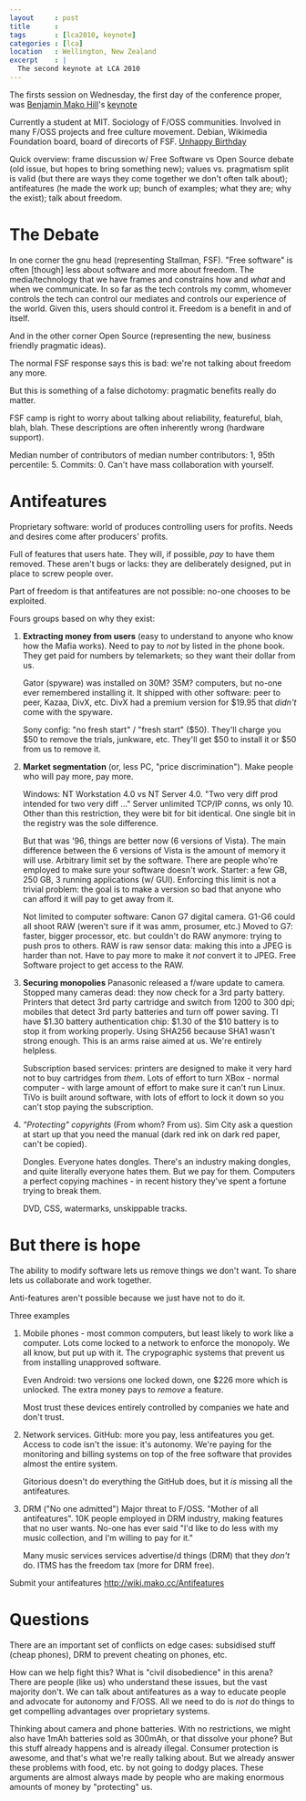 ```yaml
---
layout     : post
title      : 
tags       : [lca2010, keynote]
categories : [lca]
location   : Wellington, New Zealand
excerpt    : |
  The second keynote at LCA 2010
---
```


The firsts session on Wednesday, the first day of the conference proper, was 
[Benjamin Mako Hill][bmh]'s [keynote][talk]

[bmh]: http://mako.cc/
[talk]: http://www.lca2010.org.nz/programme/keynotes#BenjaminMakoHill

Currently a student at MIT. Sociology of F/OSS communities. Involved in many
F/OSS projects and free culture movement. Debian, Wikimedia Foundation board,
board of direcorts of FSF. [Unhappy Birthday][uhb]

[uhb]: http://unhappybirthday.com/

Quick overview: frame discussion w/ Free Software vs Open Source debate (old
issue, but hopes to bring something new); values vs. pragmatism split is valid
(but there are ways they come together we don't often talk about);
antifeatures (he made the work up; bunch of examples; what they are; why the
exist); talk about freedom.

The Debate
==========

In one corner the gnu head (representing Stallman, FSF). "Free software" is
often [though] less about software and more about freedom. The
media/technology that we have frames and constrains how and *what* and when we
communicate. In so far as the tech controls my comm, whomever controls the
tech can control our mediates and controls our experience of the world. Given
this, users should control it. Freedom is a benefit in and of itself.

And in the other corner Open Source (representing the new, business friendly
pragmatic ideas). 

The normal FSF response says this is bad: we're not talking about freedom any
more.

But this is something of a false dichotomy: pragmatic benefits really do matter. 

FSF camp is right to worry about talking about reliability, featureful, blah,
blah, blah. These descriptions are often inherently wrong (hardware support).

Median number of contributors of median number contributors: 1, 95th
percentile: 5. Commits: 0. Can't have mass collaboration with yourself.

Antifeatures
============

Proprietary software: world of produces controlling users for profits. Needs
and desires come after producers' profits.

Full of features that users hate. They will, if possible, *pay* to have them
removed. These aren't bugs or lacks: they are deliberately designed, put in
place to screw people over.

Part of freedom is that antifeatures are not possible: no-one chooses to be
exploited.

Fours groups based on why they exist:

1. **Extracting money from users** (easy to understand to anyone who know how
   the Mafia works). Need to pay to *not* by listed in the phone book. They
   get paid for numbers by telemarkets; so they want their dollar from us.

   Gator (spyware) was installed on 30M? 35M? computers, but no-one ever
   remembered installing it. It shipped with other software: peer to peer,
   Kazaa, DivX, etc. DivX had a premium version for $19.95 that *didn't* come
   with the spyware.

   Sony config: "no fresh start" / "fresh start" ($50). They'll charge you $50
   to remove the trials, junkware, etc. They'll get $50 to install it or $50
   from us to remove it.

2. **Market segmentation** (or, less PC, "price discrimination"). Make people
   who will pay more, pay more. 

   Windows: NT Workstation 4.0 vs NT Server 4.0. "Two very diff prod intended
   for two very diff ..." Server unlimited TCP/IP conns, ws only 10. Other
   than this restriction, they were bit for bit identical. One single bit in
   the registry was the sole difference. 

   But that was '96, things are better now (6 versions of Vista). The main
   difference between the 6 versions of Vista is the amount of memory it will
   use. Arbitrary limit set by the software. There are people who're employed
   to make sure your software doesn't work. Starter: a few GB, 250 GB, 3
   running applications (w/ GUI). Enforcing this limit is not a trivial
   problem: the goal is to make a version so bad that anyone who can afford it
   will pay to get away from it.

   Not limited to computer software: Canon G7 digital camera. G1-G6 could all
   shoot RAW (weren't sure if it was amm, prosumer, etc.) Moved to G7: faster,
   bigger processor, etc. but couldn't do RAW anymore: trying to push pros to
   others. RAW is raw sensor data: making this into a JPEG is harder than not.
   Have to pay more to make it *not* convert it to JPEG. Free Software project
   to get access to the RAW.

3. **Securing monopolies** Panasonic released a f/ware update to camera.
   Stopped many cameras dead: they now check for a 3rd party battery. Printers
   that detect 3rd party cartridge and switch from 1200 to 300 dpi; mobiles
   that detect 3rd party batteries and turn off power saving. TI have $1.30
   battery authentication chip: $1.30 of the $10 battery is to stop it from
   working properly. Using SHA256 because SHA1 wasn't strong enough. This is
   an arms raise aimed at us. We're entirely helpless.

   Subscription based services: printers are designed to make it very hard not
   to buy cartridges from *them*. Lots of effort to turn XBox - normal
   computer - with large amount of effort to make sure it can't run Linux.
   TiVo is built around software, with lots of effort to lock it down so you
   can't stop paying the subscription.

4. *"Protecting" copyrights* (From whom? From us). Sim City ask a question at
   start up that you need the manual (dark red ink on dark red paper, can't be
   copied).

   Dongles. Everyone hates dongles. There's an industry making dongles, and
   quite literally everyone hates them. But we pay for them. Computers a
   perfect copying machines - in recent history they've spent a fortune trying
   to break them.

   DVD, CSS, watermarks, unskippable tracks.

But there is hope
=================

The ability to modify software lets us remove things we don't want. To share
lets us collaborate and work together. 

Anti-features aren't possible because we just have not to do it.

Three examples

1. Mobile phones - most common computers, but least likely to work like a
   computer. Lots come locked to a network to enforce the monopoly. We all
   know, but put up with it. The crypographic systems that prevent us from
   installing unapproved software. 

   Even Android: two versions one locked down, one $226 more which is
   unlocked. The extra money pays to *remove* a feature.

   Most trust these devices entirely controlled by companies we hate and don't
   trust.

2. Network services. GitHub: more you pay, less antifeatures you get. Access
   to code isn't the issue: it's autonomy. We're paying for the monitoring and
   billing systems on top of the free software that provides almost the entire
   system.

   Gitorious doesn't do everything the GitHub does, but it *is* missing all
   the antifeatures.

3. DRM ("No one admitted") Major threat to F/OSS. "Mother of all
   antifeatures". 10K people employed in DRM industry, making features that no
   user wants. No-one has ever said "I'd like to do less with my music
   collection, and I'm willing to pay for it."

   Many music services services advertise/d things (DRM) that they *don't* do.
   ITMS has the freedom tax (more for DRM free).

Submit your antifeatures http://wiki.mako.cc/Antifeatures

Questions
=========

There are an important set of conflicts on edge cases: subsidised stuff (cheap
phones), DRM to prevent cheating on phones, etc. 

How can we help fight this? What is "civil disobedience" in this arena? There
are people (like us) who understand these issues, but the vast majority don't.
We can talk about antifeatures as a way to educate people and advocate for
autonomy and F/OSS. All we need to do is *not* do things to get compelling
advantages over proprietary systems.

Thinking about camera and phone batteries. With no restrictions, we might also
have 1mAh batteries sold as 300mAh, or that dissolve your phone? But this
stuff already happens and is already illegal. Consumer protection is awesome,
and that's what we're really talking about. But we already answer these
problems with food, etc. by not going to dodgy places. These arguments are
almost always made by people who are making enormous amounts of money by
"protecting" us.